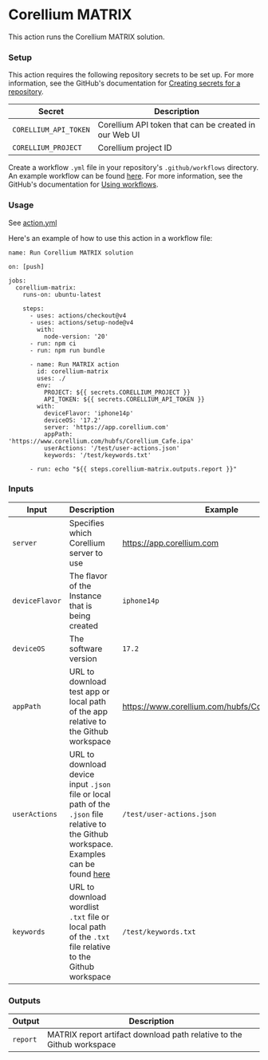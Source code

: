 # Corellium MATRIX

This action runs the Corellium MATRIX solution.

### Setup

This action requires the following repository secrets to be set up. For more information, see the GitHub's documentation for [Creating secrets for a repository](https://docs.github.com/en/actions/security-guides/using-secrets-in-github-actions#creating-secrets-for-a-repository).

| Secret | Description |
| ------ | ------ |
| `CORELLIUM_API_TOKEN` | Corellium API token that can be created in our Web UI |
| `CORELLIUM_PROJECT` | Corellium project ID |

Create a workflow `.yml` file in your repository's `.github/workflows` directory. An example workflow can be found [here](#usage). For more information, see the GitHub's documentation for [Using workflows](https://docs.github.com/en/actions/using-workflows#creating-a-workflow-file).

### Usage

See [action.yml](https://github.com/corellium/matrix/blob/master/action.yml)

Here's an example of how to use this action in a workflow file:

```
name: Run Corellium MATRIX solution

on: [push]

jobs:
  corellium-matrix:
    runs-on: ubuntu-latest

    steps:
      - uses: actions/checkout@v4
      - uses: actions/setup-node@v4
        with:
          node-version: '20'
      - run: npm ci
      - run: npm run bundle

      - name: Run MATRIX action
        id: corellium-matrix
        uses: ./
        env:
          PROJECT: ${{ secrets.CORELLIUM_PROJECT }}
          API_TOKEN: ${{ secrets.CORELLIUM_API_TOKEN }}
        with:
          deviceFlavor: 'iphone14p'
          deviceOS: '17.2'
          server: 'https://app.corellium.com'
          appPath: 'https://www.corellium.com/hubfs/Corellium_Cafe.ipa'
          userActions: '/test/user-actions.json'
          keywords: '/test/keywords.txt'

      - run: echo "${{ steps.corellium-matrix.outputs.report }}"

```

### Inputs

| Input | Description | Example | Required | Default |
| ------ | ------ | ------ | ------ | ------ |
| `server` | Specifies which Corellium server to use | <https://app.corellium.com> | false | <https://app.corellium.com> |
| `deviceFlavor` | The flavor of the Instance that is being created | `iphone14p` | true | n/a |
| `deviceOS` | The software version | `17.2` | true | n/a |
| `appPath` | URL to download test app or local path of the app relative to the Github workspace | <https://www.corellium.com/hubfs/Corellium_Cafe.ipa> | true | n/a |
| `userActions` | URL to download device input `.json` file or local path of the `.json` file relative to the Github workspace. Examples can be found [here](https://app.corellium.com/api/docs#post-/v1/instances/-instanceId-/input) | `/test/user-actions.json` | true | n/a |
| `keywords` | URL to download wordlist `.txt` file or local path of the `.txt` file relative to the Github workspace | `/test/keywords.txt` | false | n/a |

### Outputs

| Output | Description |
| ------ | ------ |
| `report` | MATRIX report artifact download path relative to the Github workspace |
